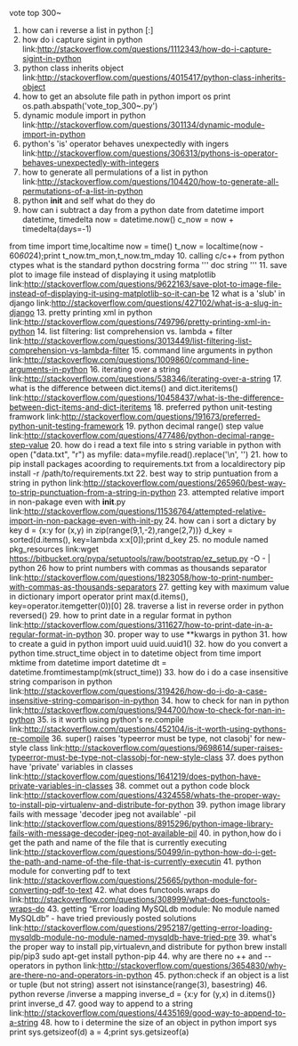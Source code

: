 
vote top 300~

1. how can i reverse a list in python   [:]
2. how do i capture sigint in python
link:http://stackoverflow.com/questions/1112343/how-do-i-capture-sigint-in-python
3. python class inherits object
link:http://stackoverflow.com/questions/4015417/python-class-inherits-object
4. how to get an absolute file path in python
import os
print os.path.abspath('vote_top_300~.py')
5. dynamic module import in python
link:http://stackoverflow.com/questions/301134/dynamic-module-import-in-python
6. python's 'is' operator behaves unexpectedly with ingers
link:http://stackoverflow.com/questions/306313/pythons-is-operator-behaves-unexpectedly-with-integers
7. how to generate all permulations of a list in python
link:http://stackoverflow.com/questions/104420/how-to-generate-all-permutations-of-a-list-in-python
8. python __init__ and self what do they do
9. how can i subtract a day from a python date
from datetime import datetime, timedelta
now = datetime.now()
c_now = now + timedelta(days=-1)

from time import time,localtime
now = time()
t_now = localtime(now - 60*60*24);print t_now.tm_mon,t_now.tm_mday
10. calling c/c++ from python   ctypes
what is the standard python docstring forma   ''' doc string '''
11. save plot to image file instead of displaying it using matplotlib
link:http://stackoverflow.com/questions/9622163/save-plot-to-image-file-instead-of-displaying-it-using-matplotlib-so-it-can-be
12 what is a 'slub' in django
link:http://stackoverflow.com/questions/427102/what-is-a-slug-in-django
13. pretty printing xml in python
link:http://stackoverflow.com/questions/749796/pretty-printing-xml-in-python
14. list filtering: list comprehension vs. lambda + filter
link:http://stackoverflow.com/questions/3013449/list-filtering-list-comprehension-vs-lambda-filter
15. command line arguments in python
link:http://stackoverflow.com/questions/1009860/command-line-arguments-in-python
16. iterating over a string
link:http://stackoverflow.com/questions/538346/iterating-over-a-string
17. what is the difference between dict.items() and dict.iteritems()
link:http://stackoverflow.com/questions/10458437/what-is-the-difference-between-dict-items-and-dict-iteritems
18. preferred  python unit-testing framwork
link:http://stackoverflow.com/questions/191673/preferred-python-unit-testing-framework
19. python decimal range() step value
link:http://stackoverflow.com/questions/477486/python-decimal-range-step-value
20. how do i read a text file into s string variable in python
with open ("data.txt", "r") as myfile:
    data=myfile.read().replace('\n', '')
21. how to pip install packages acoording to requirements.txt from a localdirectory
pip install -r /path/to/requirements.txt
22. best way to strip puntuation from a string in python
link:http://stackoverflow.com/questions/265960/best-way-to-strip-punctuation-from-a-string-in-python
23. attempted relative import in non-pakage even with __init__.py
link:http://stackoverflow.com/questions/11536764/attempted-relative-import-in-non-package-even-with-init-py
24. how can i sort a dictary by key
d = {x:y for (x,y) in zip(range(9,1,-2),range(2,7))}
d_key = sorted(d.items(), key=lambda x:x[0]);print d_key
25. no module named pkg_resources
link:wget https://bitbucket.org/pypa/setuptools/raw/bootstrap/ez_setup.py -O - | python
26 how to print numbers with commas as thousands separator
link:http://stackoverflow.com/questions/1823058/how-to-print-number-with-commas-as-thousands-separators
27. getting key with maximum value in dictionary
import operator
print max(d.items(), key=operator.itemgetter(0))[0]
28. traverse a list in reverse order in python   reversed()
29. how to print date in a regular format in python
link:http://stackoverflow.com/questions/311627/how-to-print-date-in-a-regular-format-in-python
30. proper way to use **kwargs in python
31. how to create a guid in python
import uuid
uuid.uuid1()
32. how do you convert a python time.struct_time object in to datetime object
from time import mktime
from datetime import datetime
dt = datetime.fromtimestamp(mk(struct_time))
33. how do i do a case insensitive string comparison in python
link:http://stackoverflow.com/questions/319426/how-do-i-do-a-case-insensitive-string-comparison-in-python
34. how to check for nan in python
link;http://stackoverflow.com/questions/944700/how-to-check-for-nan-in-python
35. is it worth using python's re.compile
link:http://stackoverflow.com/questions/452104/is-it-worth-using-pythons-re-compile
36. super() raises 'typeerror must be type, not clasobj' for new-style class
link:http://stackoverflow.com/questions/9698614/super-raises-typeerror-must-be-type-not-classobj-for-new-style-class
37. does python have 'private' variables in classes
link:http://stackoverflow.com/questions/1641219/does-python-have-private-variables-in-classes
38. commet out a python code block
link:http://stackoverflow.com/questions/4324558/whats-the-proper-way-to-install-pip-virtualenv-and-distribute-for-python
39. python image library fails with message 'decoder jpeg not available' -pil
link:http://stackoverflow.com/questions/8915296/python-image-library-fails-with-message-decoder-jpeg-not-available-pil
40. in python,how do i get the path and name of the file that is currently executing
link:http://stackoverflow.com/questions/50499/in-python-how-do-i-get-the-path-and-name-of-the-file-that-is-currently-executin
41. python module for converting pdf to text
link:http://stackoverflow.com/questions/25665/python-module-for-converting-pdf-to-text
42. what does functools.wraps do
link:http://stackoverflow.com/questions/308999/what-does-functools-wraps-do
43. getting “Error loading MySQLdb module: No module named MySQLdb” - have tried  previously posted solutions
link:http://stackoverflow.com/questions/2952187/getting-error-loading-mysqldb-module-no-module-named-mysqldb-have-tried-pre
39. what's the proper way to install pip,virtualevn,and distribute for python
brew install pip/pip3 sudo apt-get install python-pip
44. why are there no ++ and -- operators in python
link:http://stackoverflow.com/questions/3654830/why-are-there-no-and-operators-in-python
45. python:check if an object is a list or tuple (but not string)
assert not isinstance(range(3), basestring)
46. python reverse /inverse a mapping
inverse_d = {x:y for (y,x) in d.items()}
print inverse_d
47. good way to append to a string
link:http://stackoverflow.com/questions/4435169/good-way-to-append-to-a-string
48. how to i determine the size of an object in python
import sys
print sys.getsizeof(d)
a = 4;print sys.getsizeof(a)
